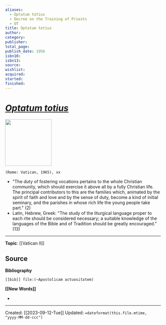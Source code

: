 ```yaml
---
aliases:
  - Optatum totius
  - Decree on the Training of Priests
  - OT
title: Optatum totius
author: 
category: 
publisher: 
total_page: 
publish_date: 1956
isbn10: 
isbn13: 
source: 
wishlist: 
acquired: 
started: 
finished:
---
```

# *[Optatum totius](https://www.vatican.va/archive/hist_councils/ii_vatican_council/documents/vat-ii_decree_19651028_optatam-totius_en.html)*

<img src="{{coverUrl}}" width=150>

`(Rome: Vatican, 1965), xx`

- "The duty of fostering vocations pertains to the whole Christian community, which should exercise it above all by a fully Christian life. The principal contributors to this are the families which, animated by the spirit of faith and love and by the sense of duty, become a kind of initial seminary, and the parishes in whose rich life the young people take part." (2)
- Latin, Hebrew, Greek: "The study of the liturgical language proper to each rite should be considered necessary; a suitable knowledge of the languages of the Bible and of Tradition should be greatly encouraged." (13)

--- 
**Topic**: [[Vatican II]]

**Source**
- 

**Bibliography**

```query
[[bib]] file:(~Apostolicam actuositatem)
```
 

**[[New Words]]**

- 

---
Created: [[2023-09-12-Tue]]
Updated: `=dateformat(this.file.mtime, "yyyy-MM-dd-ccc")`
